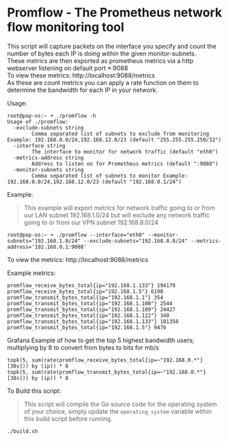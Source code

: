 # Promflow - The Prometheus network flow monitoring tool

This script will capture packets on the interface you specify and count the number of bytes each IP is doing within the given monitor-subnets. \
These metrics are then exported as prometheus metrics via a http webserver listening on default port *:9088 \
To view these metrics: http://localhost:9088/metrics \
As these are count metrics you can apply a rate function on them to determine the bandwidth for each IP in your network.

Usage:
```
root@pop-os:~ ➜ ./promflow -h
Usage of ./promflow:
  -exclude-subnets string
    	Comma separated list of subnets to exclude from monitoring Example: 192.168.0.0/24,192.168.12.0/23 (default "255.255.255.250/32")
  -interface string
    	The interface to monitor for network traffic (default "eth0")
  -metrics-address string
    	Address to listen on for Prometheus metrics (default ":9088")
  -monitor-subnets string
    	Comma separated list of subnets to monitor Example: 192.168.0.0/24,192.168.12.0/23 (default "192.168.0.1/24")
```

Example:
> This example will export metrics for network traffic going to or from our LAN subnet 192.168.1.0/24 but will exclude any network traffic going to or from our VPN subnet 192.168.8.0/24
```
root@pop-os:~ ➜ ./promflow --interface="eth0" --monitor-subnets="192.168.1.0/24" --exclude-subnets="192.168.8.0/24" --metrics-address='192.168.0.1:9088'
```
To view the metrics: http://localhost:9088/metrics

Example metrics:
```
promflow_receive_bytes_total{ip="192.168.1.133"} 194179
promflow_receive_bytes_total{ip="192.168.1.5"} 6108
promflow_transmit_bytes_total{ip="192.168.1.1"} 354
promflow_transmit_bytes_total{ip="192.168.1.100"} 2544
promflow_transmit_bytes_total{ip="192.168.1.109"} 24427
promflow_transmit_bytes_total{ip="192.168.1.122"} 340
promflow_transmit_bytes_total{ip="192.168.1.133"} 181358
promflow_transmit_bytes_total{ip="192.168.1.5"} 9476
```

Grafana Example of how to get the top 5 highest bandwidth users; multiplying by 8 to convert from bytes to bits for mb/s
```
topk(5, sum(rate(promflow_receive_bytes_total{ip=~"192.168.0.*"}[30s])) by (ip)) * 8
topk(5, sum(rate(promflow_transmit_bytes_total{ip=~"192.168.0.*"}[30s])) by (ip)) * 8
```


To Build this script:
> This script will compile the Go source code for the operating system of your choice, simply update the `operating_system` variable within this build script before running. 
```
./build.sh
```

